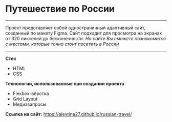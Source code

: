 # Путешествие по России
---
Проект представляет собой одностраничный адаптивный сайт, созданный по макету Figma. Сайт подходит для просмотра на экранах от 320 пикселей до бесконечности.
_На сайте Вы сможете познакомится с местами, которые точно стоит посетить в России_

---

**Стек**

* HTML
* CSS

**Технологии, использованные при создании проекта**

* Flexbox-вёрстка
* Grid Layout
* Медиазапросы

**Ссылка на сайт:**
 https://alevtina27.github.io/russian-travel/

